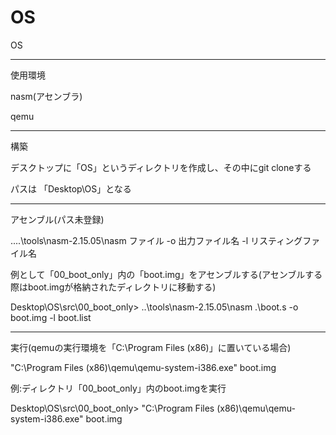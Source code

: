 # OS
OS

__________________________________

使用環境

nasm(アセンブラ)

qemu
__________________________________

構築

デスクトップに「OS」というディレクトリを作成し、その中にgit cloneする

パスは 「Desktop\OS」となる

_________________________________

アセンブル(パス未登録)


..\..\tools\nasm-2.15.05\nasm ファイル -o 出力ファイル名 -l リスティングファイル名

例として「00_boot_only」内の「boot.img」をアセンブルする(アセンブルする際はboot.imgが格納されたディレクトリに移動する)

Desktop\OS\src\00_boot_only> ..\tools\nasm-2.15.05\nasm .\boot.s -o boot.img -l boot.list

__________________________________________

実行(qemuの実行環境を「C:\Program Files (x86)」に置いている場合)

"C:\Program Files (x86)\qemu\qemu-system-i386.exe" boot.img

例:ディレクトリ「00_boot_only」内のboot.imgを実行

Desktop\OS\src\00_boot_only> "C:\Program Files (x86)\qemu\qemu-system-i386.exe" boot.img



